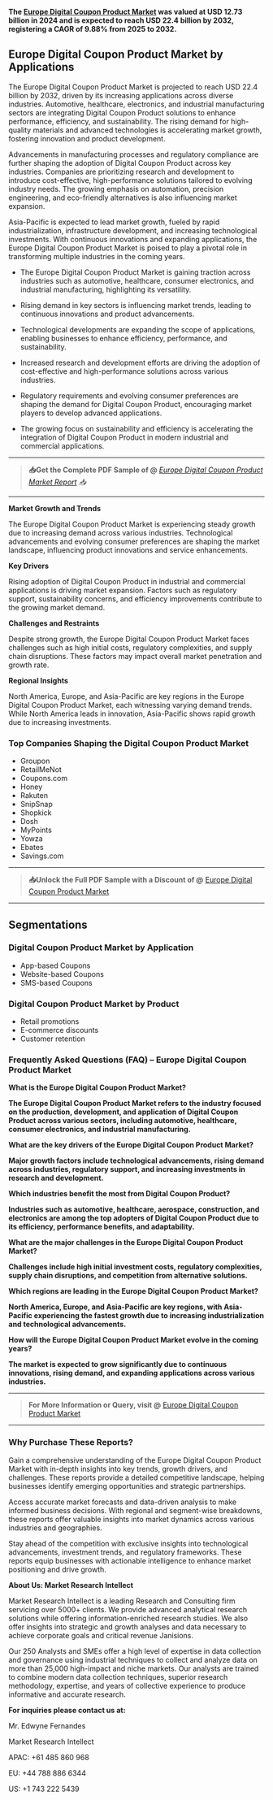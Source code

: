 <p><strong>The <a href="https://www.marketresearchintellect.com/download-sample/?rid=429350&amp;utm_source=Pulse-April-Europe&amp;utm_medium=852">Europe Digital Coupon Product Market</a> was valued at USD 12.73 billion in 2024 and is expected to reach USD 22.4 billion by 2032, registering a CAGR of 9.88% from 2025 to 2032.</strong></p><h2>Europe Digital Coupon Product Market by Applications&nbsp;</h2><p><p>The Europe Digital Coupon Product Market is projected to reach USD 22.4 billion by 2032, driven by its increasing applications across diverse industries. Automotive, healthcare, electronics, and industrial manufacturing sectors are integrating Digital Coupon Product solutions to enhance performance, efficiency, and sustainability. The rising demand for high-quality materials and advanced technologies is accelerating market growth, fostering innovation and product development.</p><p>Advancements in manufacturing processes and regulatory compliance are further shaping the adoption of Digital Coupon Product across key industries. Companies are prioritizing research and development to introduce cost-effective, high-performance solutions tailored to evolving industry needs. The growing emphasis on automation, precision engineering, and eco-friendly alternatives is also influencing market expansion.</p><p>Asia-Pacific is expected to lead market growth, fueled by rapid industrialization, infrastructure development, and increasing technological investments. With continuous innovations and expanding applications, the Europe Digital Coupon Product Market is poised to play a pivotal role in transforming multiple industries in the coming years.</p></p><ul><li><p>The Europe Digital Coupon Product Market is gaining traction across industries such as automotive, healthcare, consumer electronics, and industrial manufacturing, highlighting its versatility.</p></li><li><p>Rising demand in key sectors is influencing market trends, leading to continuous innovations and product advancements.</p></li><li><p>Technological developments are expanding the scope of applications, enabling businesses to enhance efficiency, performance, and sustainability.</p></li><li><p>Increased research and development efforts are driving the adoption of cost-effective and high-performance solutions across various industries.</p></li><li><p>Regulatory requirements and evolving consumer preferences are shaping the demand for Digital Coupon Product, encouraging market players to develop advanced applications.</p></li><li><p>The growing focus on sustainability and efficiency is accelerating the integration of Digital Coupon Product in modern industrial and commercial applications.</p></li></ul><hr /><blockquote><p><strong><span class="font-[700]">📥Get the Complete PDF Sample of @ </span></strong><em><span class="font-[700]"><a href="https://www.marketresearchintellect.com/download-sample/?rid=429350&amp;utm_source=Pulse-April-Europe&amp;utm_medium=852" target="_blank" data-tracking-control-name="article-ssr-frontend-pulse_little-text-block" data-tracking-will-navigate="" data-test-link="">Europe Digital Coupon Product Market Report</a>&nbsp;📥</span></em></p></blockquote><hr /><p class="" data-start="77" data-end="360"><strong data-start="77" data-end="105">Market Growth and Trends</strong></p><p class="" data-start="77" data-end="360">The Europe Digital Coupon Product Market is experiencing steady growth due to increasing demand across various industries. Technological advancements and evolving consumer preferences are shaping the market landscape, influencing product innovations and service enhancements.</p><p class="" data-start="362" data-end="606"><strong data-start="362" data-end="377">Key Drivers</strong></p><p class="" data-start="362" data-end="606">Rising adoption of Digital Coupon Product in industrial and commercial applications is driving market expansion. Factors such as regulatory support, sustainability concerns, and efficiency improvements contribute to the growing market demand.</p><p class="" data-start="608" data-end="849"><strong data-start="608" data-end="637">Challenges and Restraints</strong></p><p class="" data-start="608" data-end="849">Despite strong growth, the Europe Digital Coupon Product Market faces challenges such as high initial costs, regulatory complexities, and supply chain disruptions. These factors may impact overall market penetration and growth rate.</p><p class="" data-start="851" data-end="1095"><strong data-start="851" data-end="872">Regional Insights</strong></p><p class="" data-start="851" data-end="1095">North America, Europe, and Asia-Pacific are key regions in the Europe Digital Coupon Product Market, each witnessing varying demand trends. While North America leads in innovation, Asia-Pacific shows rapid growth due to increasing investments.</p><p><h3>Top Companies Shaping the Digital Coupon Product Market </h3><ul><li>Groupon</li><li> RetailMeNot</li><li> Coupons.com</li><li> Honey</li><li> Rakuten</li><li> SnipSnap</li><li> Shopkick</li><li> Dosh</li><li> MyPoints</li><li> Yowza</li><li> Ebates</li><li> Savings.com</li></ul></p><hr /><blockquote><p><strong>📥Unlock the Full PDF Sample with a Discount of @</strong> <a href="https://www.marketresearchintellect.com/ask-for-discount/?rid=429350&amp;utm_source=Pulse-April-Europe&amp;utm_medium=852">Europe Digital Coupon Product Market</a></p></blockquote><hr /><p><h2>Segmentations</h2><h3>Digital Coupon Product Market by Application</h3><ul><li>App-based Coupons</li><li> Website-based Coupons</li><li> SMS-based Coupons</li></ul><h3>Digital Coupon Product Market by Product</h3><ul><li>Retail promotions</li><li> E-commerce discounts</li><li> Customer retention</li></ul></p><h3><strong>Frequently Asked Questions (FAQ) &ndash; Europe Digital Coupon Product Market</strong></h3><p><strong>What is the Europe Digital Coupon Product Market?</strong></p><p><strong>The Europe Digital Coupon Product Market refers to the industry focused on the production, development, and application of Digital Coupon Product across various sectors, including automotive, healthcare, consumer electronics, and industrial manufacturing.</strong></p><p><strong>What are the key drivers of the Europe Digital Coupon Product Market?</strong></p><p><strong>Major growth factors include technological advancements, rising demand across industries, regulatory support, and increasing investments in research and development.</strong></p><p><strong>Which industries benefit the most from Digital Coupon Product?</strong></p><p><strong>Industries such as automotive, healthcare, aerospace, construction, and electronics are among the top adopters of Digital Coupon Product due to its efficiency, performance benefits, and adaptability.</strong></p><p><strong>What are the major challenges in the Europe Digital Coupon Product Market?</strong></p><p><strong>Challenges include high initial investment costs, regulatory complexities, supply chain disruptions, and competition from alternative solutions.</strong></p><p><strong>Which regions are leading in the Europe Digital Coupon Product Market?</strong></p><p><strong>North America, Europe, and Asia-Pacific are key regions, with Asia-Pacific experiencing the fastest growth due to increasing industrialization and technological advancements.</strong></p><p><strong>How will the Europe Digital Coupon Product Market evolve in the coming years?</strong></p><p><strong>The market is expected to grow significantly due to continuous innovations, rising demand, and expanding applications across various industries.</strong></p><hr /><blockquote><p><span class="font-[700]"><strong>For More Information or Query, visit&nbsp;@</strong>&nbsp;</span><span class="font-[700]"><a href="https://www.marketresearchintellect.com/product/global-digital-coupon-product-market-size-and-forecast/?utm_source=Linkedin&utm_medium=852" target="_blank" data-tracking-control-name="article-ssr-frontend-pulse_little-text-block" data-tracking-will-navigate="" data-test-link="">Europe Digital Coupon Product Market</a></span></p></blockquote><hr /><h3><strong data-start="0" data-end="31">Why Purchase These Reports?</strong></h3><p class="" data-start="35" data-end="297">Gain a comprehensive understanding of the Europe Digital Coupon Product Market with in-depth insights into key trends, growth drivers, and challenges. These reports provide a detailed competitive landscape, helping businesses identify emerging opportunities and strategic partnerships.</p><p class="" data-start="299" data-end="540">Access accurate market forecasts and data-driven analysis to make informed business decisions. With regional and segment-wise breakdowns, these reports offer valuable insights into market dynamics across various industries and geographies.</p><p class="" data-start="542" data-end="784">Stay ahead of the competition with exclusive insights into technological advancements, investment trends, and regulatory frameworks. These reports equip businesses with actionable intelligence to enhance market positioning and drive growth.</p><p><strong><span class="font-[700]">About Us: Market Research Intellect</span></strong></p><p><span class="">Market Research Intellect is a leading Research and Consulting firm servicing over 5000+ clients. We provide advanced analytical research solutions while offering information-enriched research studies.&nbsp;</span>We also offer insights into strategic and growth analyses and data necessary to achieve corporate goals and critical revenue Janisions.</p><p><span class="">Our 250 Analysts and SMEs offer a high level of expertise in data collection and governance using industrial techniques to collect and analyze data on more than 25,000 high-impact and niche markets. Our analysts are trained to combine modern data collection techniques, superior research methodology, expertise, and years of collective experience to produce informative and accurate research.</span></p><p><strong>For inquiries please contact us at:</strong></p><p>Mr. Edwyne Fernandes</p><p>Market Research Intellect</p><p>APAC: +61 485 860 968</p><p>EU: +44 788 886 6344</p><p>US: +1 743 222 5439</p>